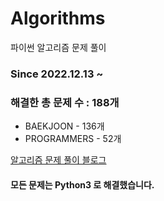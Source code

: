 # Algorithms
파이썬 알고리즘 문제 풀이
### Since 2022.12.13 ~
### 해결한 총 문제 수 : 188개
- BAEKJOON - 136개
- PROGRAMMERS - 52개

[알고리즘 문제 풀이 블로그](https://monzheld.tistory.com/category/%E2%8C%A8%EF%B8%8F%20Algorithms)
#### 모든 문제는 Python3 로 해결했습니다.

